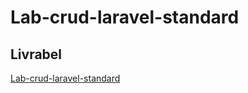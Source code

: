 # Lab-crud-laravel-standard


## Livrabel 

[Lab-crud-laravel-standard](https://github.com/LamchatabAmine/CNMH/tree/master/Branche%20technique/Labs/Lab-crud-standard)